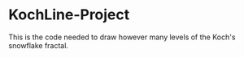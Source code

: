 KochLine-Project
================

This is the code needed to draw however many levels of the Koch's snowflake fractal.
